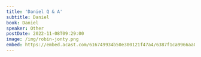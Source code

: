```yaml
---
title: 'Daniel Q & A'
subtitle: Daniel
book: Daniel
speaker: Other
postDate: 2022-11-08T09:29:00
image: /img/robin-jonty.png
embed: https://embed.acast.com/616749934b50e300121f47a4/6387f1ca9966aa001019b3f2?theme=light&subscribe=false
---
```

